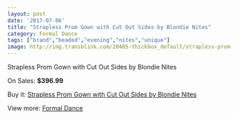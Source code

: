 ```yaml
---
layout: post
date: '2017-07-06'
title: "Strapless Prom Gown with Cut Out Sides by Blondie Nites"
category: Formal Dance
tags: ["brand","beaded","evening","nites","unique"]
image: http://img.transblink.com/20405-thickbox_default/strapless-prom-gown-with-cut-out-sides-by-blondie-nites.jpg
---
```

Strapless Prom Gown with Cut Out Sides by Blondie Nites

On Sales: **$396.99**
<a href="https://www.transblink.com/en/formal-dance/6442-strapless-prom-gown-with-cut-out-sides-by-blondie-nites.html"><amp-img layout="responsive" width="600" height="600" src="//img.transblink.com/20405-thickbox_default/strapless-prom-gown-with-cut-out-sides-by-blondie-nites.jpg" alt="Strapless Prom Gown with Cut Out Sides by Blondie Nites 0" /></a>
<a href="https://www.transblink.com/en/formal-dance/6442-strapless-prom-gown-with-cut-out-sides-by-blondie-nites.html"><amp-img layout="responsive" width="600" height="600" src="//img.transblink.com/20406-thickbox_default/strapless-prom-gown-with-cut-out-sides-by-blondie-nites.jpg" alt="Strapless Prom Gown with Cut Out Sides by Blondie Nites 1" /></a>

Buy it: [Strapless Prom Gown with Cut Out Sides by Blondie Nites](https://www.transblink.com/en/formal-dance/6442-strapless-prom-gown-with-cut-out-sides-by-blondie-nites.html "Strapless Prom Gown with Cut Out Sides by Blondie Nites")

View more: [Formal Dance](https://www.transblink.com/en/6-formal-dance "Formal Dance")